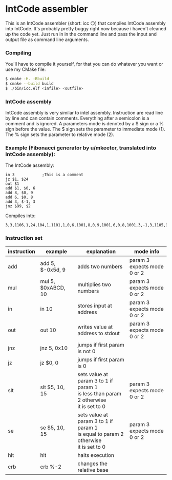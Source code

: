 # IntCode assembler

This is an IntCode assembler (short: icc :smirk:) that compiles IntCode assembly
into IntCode. It's probably pretty buggy right now because i haven't cleaned up the
code yet. Just run in in the command line and pass the input and output file as
command line arguments.

### Compiling

You'll have to compile it yourself, for that you can do whatever you want or use my CMake file:
```bash
$ cmake -H. -Bbuild
$ cmake --build build
$ ./bin/icc.elf <infile> <outfile>
```

### IntCode assembly

IntCode assembly is very similar to intel assembly. Instruction are read line by line and can contain comments.
Everything after a semicolon is a comment and is ignored. A parameters mode is denoted by a $ sign or a % sign before the value. The $ sign
sets the parameter to immediate mode (1). The % sign sets the parameter to relative mode (2).

### Example (Fibonacci generator by u/mkeeter, translated into IntCode assembly):

The IntCode assembly:
```
in 3            ;This is a comment
jz $1, $24
out $1
add $1, $0, 6
add 8, $0, 9
add 6, $0, 8
add 3, $-1, 3
jnz $99, $2
```

Compiles into:
```
3,3,1106,1,24,104,1,1101,1,0,6,1001,8,0,9,1001,6,0,8,1001,3,-1,3,1105,99,2
```

### Instruction set

| instruction | example            | explanation                                                                               | mode info                   |
|-------------|--------------------|-------------------------------------------------------------------------------------------|-----------------------------|
| add         | add 5, $-0x5d, 9   | adds two numbers                                                                          | param 3 expects mode 0 or 2 |
| mul         | mul 5, $0xABCD, 10 | multiplies two numbers                                                                    | param 3 expects mode 0 or 2 |
| in          | in 10              | stores input at address                                                                   | param 3 expects mode 0 or 2 |
| out         | out 10             | writes value at address to stdout                                                         | param 3 expects mode 0 or 2 |
| jnz         | jnz 5, 0x10        | jumps if first param is not 0                                                             |                             |
| jz          | jz $0, 0           | jumps if first param is 0                                                                 |                             |
| slt         | slt $5, 10, 15     | sets value at param 3 to 1 if param 1<br>is less than param 2 otherwise<br>it is set to 0 | param 3 expects mode 0 or 2 |
| se          | se $5, 10, 15      | sets value at param 3 to 1 if param 1<br>is equal to param 2 otherwise<br>it is set to 0  | param 3 expects mode 0 or 2 |
| hlt         | hlt                | halts execution                                                                           |                             |
| crb         | crb %-2            | changes the relative base                                                                 |                             |